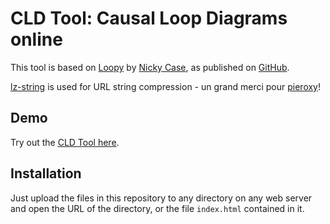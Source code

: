 # CLD Tool: Causal Loop Diagrams online

This tool is based on [Loopy](https://ncase.me/loopy/) by [Nicky Case](https://ncase.me), as published on [GitHub](https://github.com/ncase/loopy).

[lz-string](https://github.com/pieroxy/lz-string/) is used for URL string compression - un grand merci pour [pieroxy](https://github.com/pieroxy)!

## Demo

Try out the [CLD Tool here](https://cld.schucan.com).

## Installation

Just upload the files in this repository to any directory on any web server and open the URL of the directory, or the file ``index.html`` contained in it.
